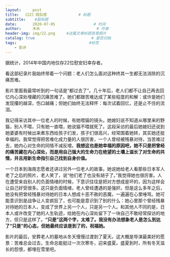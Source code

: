 ```yaml
---
layout:     post                       
title:  《22》观后感              # 标题
subtitle:    #副标题
date:       2020-07-05                 # 时间
author:     木水                         # 作者
header-img: img/22.png     #这篇文章标题背景图片
catalog: true                         # 是否归档
tags:                                #标签
    - 影评
---
```

据统计，2014年中国内地仅存22位慰安妇幸存者。

看这部纪录片我始终带着一个问题：老人们怎么面对这种终其一生都无法消除的沉痛苦难。

影片里面我最常听到的一句话是“都过去了”。几十年后，老人们都不让自己再去回忆内心深处埋藏的沉痛苦难了。她们都跟苦难达成了某些程度的和解：或许是她们发现攥的越深，伤口越痛；但她们始终无法释怀：每次试着回忆，还是止不住的流泪。

我记得采访其中一位老人的时候，有她喂猫的镜头。她媳妇说不知道从哪里来的野猫，别人不喂，只有她一直喂，她说猫不喂就死了。这段采访的最后她媳妇还说到她婆婆有时候出来煮东西给孩子们发，孩子们很高兴，经常围着她转，其实她还挺幸福的。我常觉得把苦难化成力量的人很厉害，一个人曾经被残暴对待，当苦难过去，她内心对生命的同情不减反增。**我想这也是她幸福的原因吧，她不只是把曾经的痛苦藏在内心深处，而是用自己强大的生命力在绝望的土壤上滋长了对生命的共情，并且用新生命指引自己找到自身价值。**

一个日本到海南志愿者还讲过另外一位老人的故事。她说她给老人看那些日本军人老了之后的照片，老人笑了，说“他们老了也没有胡子了。”我觉得她也很厉害。人在遭受来自别人的负面情绪的时候，下意识往往是把对方想成是坏的，因为这样会让自己好受很多。这只是负面情绪，老人曾经遭遇的是强奸。但是这么多年之后，她没有把曾经残暴对待她的日本人想成十恶不赦的恶魔，一遍遍在心里唾骂。她可能意识到是战争让人变疯狂了，也可能是意识到了别的什么：她心里那个曾经残暴对待她的日本人，变成了世界上另一个人，只是另一个人。和其他人不同的是，日本人或许改变了她的人生轨迹，给她在内心深处留下了一块自己不敢经常探访的地方，但只是这样了。**“只是”这两个字，太难了。我没有办法想象老人是怎么到达了“只是”的心态，但她最终应该是到了的，祝福她。**

影片的最后，安葬老人的墓地从冬天慢慢过渡到了夏天。这大概是导演最美好的愿景：苦难总会过去，生命总能挺过一次次寒冬，迎来盛夏。盛夏到时，所有冬天滋长的怨恨，都埋在雪里吧。
